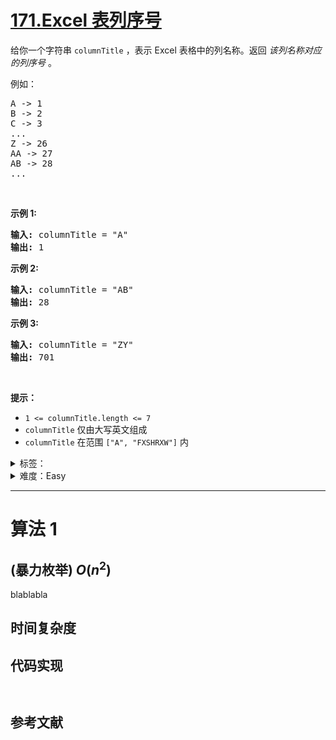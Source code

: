 # [171.Excel 表列序号](https://leetcode.cn/problems/excel-sheet-column-number/)

<p>给你一个字符串&nbsp;<code>columnTitle</code> ，表示 Excel 表格中的列名称。返回 <em>该列名称对应的列序号</em>&nbsp;。</p>

<p>例如：</p>

<pre>
A -&gt; 1
B -&gt; 2
C -&gt; 3
...
Z -&gt; 26
AA -&gt; 27
AB -&gt; 28
...</pre>

<p>&nbsp;</p>

<p><strong>示例 1:</strong></p>

<pre>
<strong>输入:</strong> columnTitle = "A"
<strong>输出:</strong> 1
</pre>

<p><strong>示例&nbsp;2:</strong></p>

<pre>
<strong>输入: </strong>columnTitle = "AB"
<strong>输出:</strong> 28
</pre>

<p><strong>示例&nbsp;3:</strong></p>

<pre>
<strong>输入: </strong>columnTitle = "ZY"
<strong>输出:</strong> 701</pre>

<p>&nbsp;</p>

<p><strong>提示：</strong></p>

<ul>
	<li><code>1 &lt;= columnTitle.length &lt;= 7</code></li>
	<li><code>columnTitle</code> 仅由大写英文组成</li>
	<li><code>columnTitle</code> 在范围 <code>["A", "FXSHRXW"]</code> 内</li>
</ul>

<details>
<summary>标签：</summary>
['数学', '字符串']
</details>

<details>
<summary>难度：Easy</summary>
喜欢：341
</details>

---

# 算法 1

## (暴力枚举) $O(n^2)$

blablabla

## 时间复杂度

## 代码实现

```java []

```

```cpp []

```

## 参考文献
